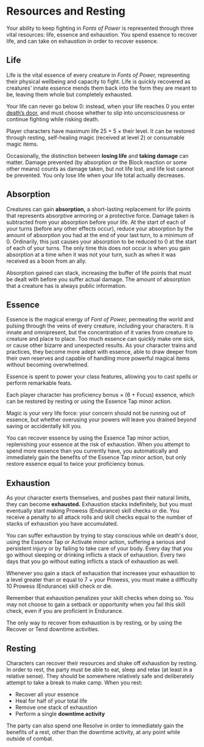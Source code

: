 # Resources and Resting

Your ability to keep fighting in _Fonts of Power_ is represented through three vital resources: life, essence and exhaustion. You spend essence to recover life, and can take on exhaustion in order to recover essence.

## Life

Life is the vital essence of every creature in _Fonts of Power,_ representing their physical wellbeing and capacity to fight. Life is quickly recovered as creatures’ innate essence mends them back into the form they are meant to be, leaving them whole but completely exhausted.

Your life can never go below 0: instead, when your life reaches 0 you enter [death’s door](../combat/statuses.md#death39s-door), and must choose whether to slip into unconsciousness or continue fighting while risking death.

Player characters have maximum life 25 + 5 × their level. It can be restored through resting, self-healing magic (received at level 2) or consumable magic items.

Occasionally, the distinction between **losing life** and **taking damage** can matter. Damage prevented (by absorption or the Block reaction or some other means) counts as damage taken, but not life lost, and life lost cannot be prevented. You only lose life when your life total actually decreases.

## Absorption

Creatures can gain **absorption,** a short-lasting replacement for life points that represents absorptive armoring or a protective force. Damage taken is subtracted from your absorption before your life. At the start of each of your turns (before any other effects occur), reduce your absorption by the amount of absorption you had at the end of your last turn, to a minimum of 0. Ordinarily, this just causes your absorption to be reduced to 0 at the start of each of your turns. The only time this does not occur is when you gain absorption at a time when it was not your turn, such as when it was received as a boon from an ally.

Absorption gained can stack, increasing the buffer of life points that must be dealt with before you suffer actual damage. The amount of absorption that a creature has is always public information.

## Essence

Essence is the magical energy of _Font of Power,_ permeating the world and pulsing through the veins of every creature, including your characters. It is innate and omnipresent, but the concentration of it varies from creature to creature and place to place. Too much essence can quickly make one sick, or cause other bizarre and unexpected results. As your character trains and practices, they become more adept with essence, able to draw deeper from their own reserves and capable of handling more powerful magical items without becoming overwhelmed.

Essence is spent to power your class features, allowing you to cast spells or perform remarkable feats.

Each player character has proficiency bonus × (6 + Focus) essence, which can be restored by resting or using the Essence Tap minor action.

Magic is your very life force: your concern should not be running out of essence, but whether overusing your powers will leave you drained beyond saving or accidentally kill you.

You can recover essence by using the Essence Tap minor action, replenishing your essence at the risk of exhaustion. When you attempt to spend more essence than you currently have, you automatically and immediately gain the benefits of the Essence Tap minor action, but only restore essence equal to twice your proficiency bonus.

## Exhaustion

As your character exerts themselves, and pushes past their natural limits, they can become **exhausted.** Exhaustion stacks indefinitely, but you must eventually start making Prowess (Endurance) skill checks or die. You receive a penalty to all attack rolls and skill checks equal to the number of stacks of exhaustion you have accumulated.

You can suffer exhaustion by trying to stay conscious while on death's door, using the Essence Tap or Activate minor action, suffering a serious and persistent injury or by failing to take care of your body. Every day that you go without sleeping or drinking inflicts a stack of exhaustion. Every two days that you go without eating inflicts a stack of exhaustion as well.

Whenever you gain a stack of exhaustion that increases your exhaustion to a level greater than or equal to 7 + your Prowess, you must make a difficulty 10 Prowess (Endurance) skill check or die.

Remember that exhaustion penalizes your skill checks when doing so. You may not choose to gain a setback or opportunity when you fail this skill check, even if you are proficient in Endurance.

The only way to recover from exhaustion is by resting, or by using the Recover or Tend downtime activities.

## Resting

Characters can recover their resources and shake off exhaustion by resting. In order to rest, the party must be able to eat, sleep and relax (at least in a relative sense). They should be somewhere relatively safe and deliberately attempt to take a break to make camp. When you rest:

- Recover all your essence
- Heal for half of your total life
- Remove one stack of exhaustion
- Perform a single **downtime activity**

The party can also spend one Resolve in order to immediately gain the benefits of a rest, other than the downtime activity, at any point while outside of combat.
